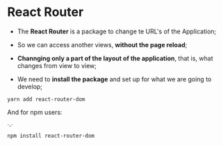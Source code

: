 # React Router

- The **React Router** is a package to change te URL's  of the Application;

- So we can access another views, **without the page reload**;

- **Channging only a part of the layout of the application**, that is, what changes from view to view;

- We need to **install the package** and set up for what we are going to develop;
```
yarn add react-router-dom
```
And for npm users: <p style='font-size: 9px'>-_-<p>
```
npm install react-router-dom
```
